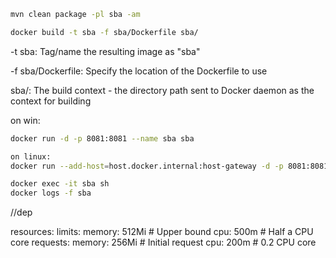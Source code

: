 ```bash
mvn clean package -pl sba -am
```
```bash
docker build -t sba -f sba/Dockerfile sba/
```

-t sba: Tag/name the resulting image as "sba"

-f sba/Dockerfile: Specify the location of the Dockerfile to use

sba/: The build context - the directory path sent to Docker daemon as the context for building

on win:
```bash
docker run -d -p 8081:8081 --name sba sba
```
```bash
on linux:
docker run --add-host=host.docker.internal:host-gateway -d -p 8081:8081 --name sba sba
```

```bash
docker exec -it sba sh
docker logs -f sba
```


//dep

resources:
limits:
memory: 512Mi      # Upper bound
cpu: 500m         # Half a CPU core
requests:
memory: 256Mi     # Initial request
cpu: 200m        # 0.2 CPU core